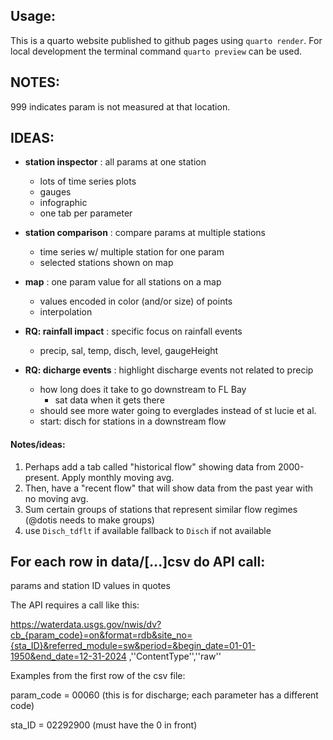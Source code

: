 ## Usage:
This is a quarto website published to github pages using `quarto render`.
For local development the terminal command `quarto preview` can be used.

## NOTES:
999 indicates param is not measured at that location.

## IDEAS:
* **station inspector** : all params at one station
  * lots of time series plots
  * gauges
  * infographic
  * one tab per parameter
* **station comparison** : compare params at multiple stations
  * time series w/ multiple station for one param
  * selected stations shown on map
* **map** : one param value for all stations on a map
  * values encoded in color (and/or size) of points
  * interpolation
  
* **RQ: rainfall impact** : specific focus on rainfall events
  * precip, sal, temp, disch, level, gaugeHeight
* **RQ: dicharge events** : highlight discharge events not related to precip
  * how long does it take to go downstream to FL Bay
    * sat data when it gets there
  * should see more water going to everglades instead of st lucie et al.
  * start: disch for stations in a downstream flow

#### Notes/ideas:
1. Perhaps add a tab called "historical flow" showing data from 2000-present. Apply monthly moving avg.
2. Then, have a "recent flow" that will show data from the past year with no moving avg.
3. Sum certain groups of stations that represent similar flow regimes (@dotis needs to make groups)
4. use `Disch_tdflt` if available fallback to `Disch` if not available


## For each row in data/[...]csv do API call:

params and station ID values in quotes

The API requires a call like this:

https://waterdata.usgs.gov/nwis/dv?cb_{param_code}=on&format=rdb&site_no={sta_ID}&referred_module=sw&period=&begin_date=01-01-1950&end_date=12-31-2024 ,''ContentType'',''raw''

Examples from the first row of the csv file:

param_code =  00060 (this is for discharge; each parameter has a different code)

sta_ID = 02292900 (must have the 0 in front)

